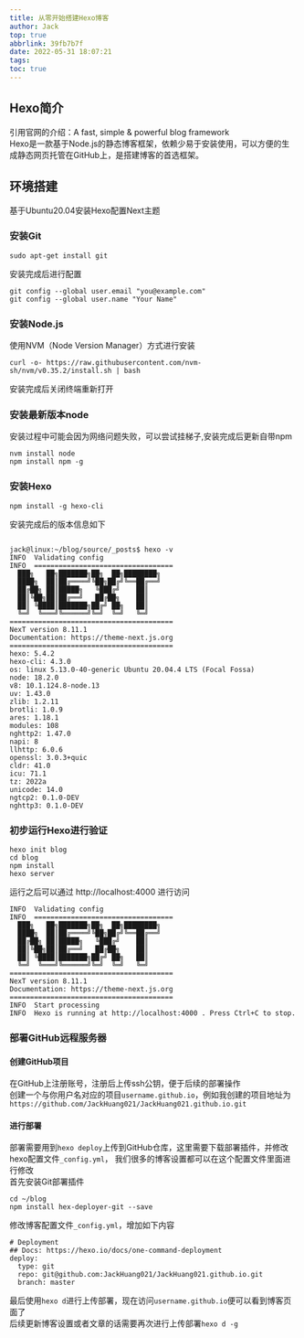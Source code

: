 ```yaml
---
title: 从零开始搭建Hexo博客
author: Jack
top: true
abbrlink: 39fb7b7f
date: 2022-05-31 18:07:21
tags:
toc: true
---
```


## Hexo简介
引用官网的介绍：A fast, simple & powerful blog framework  
Hexo是一款基于Node.js的静态博客框架，依赖少易于安装使用，可以方便的生成静态网页托管在GitHub上，是搭建博客的首选框架。

## 环境搭建
基于Ubuntu20.04安装Hexo配置Next主题
<!-- more -->
### 安装Git
```
sudo apt-get install git
```
安装完成后进行配置
```
git config --global user.email "you@example.com"
git config --global user.name "Your Name"
```
### 安装Node.js
使用NVM（Node Version Manager）方式进行安装
```
curl -o- https://raw.githubusercontent.com/nvm-sh/nvm/v0.35.2/install.sh | bash
```
安装完成后关闭终端重新打开

### 安装最新版本node
安装过程中可能会因为网络问题失败，可以尝试挂梯子,安装完成后更新自带npm
```
nvm install node
npm install npm -g
```

### 安装Hexo
```
npm install -g hexo-cli
```
安装完成后的版本信息如下
```

jack@linux:~/blog/source/_posts$ hexo -v
INFO  Validating config
INFO  ==================================
  ███╗   ██╗███████╗██╗  ██╗████████╗
  ████╗  ██║██╔════╝╚██╗██╔╝╚══██╔══╝
  ██╔██╗ ██║█████╗   ╚███╔╝    ██║
  ██║╚██╗██║██╔══╝   ██╔██╗    ██║
  ██║ ╚████║███████╗██╔╝ ██╗   ██║
  ╚═╝  ╚═══╝╚══════╝╚═╝  ╚═╝   ╚═╝
========================================
NexT version 8.11.1
Documentation: https://theme-next.js.org
========================================
hexo: 5.4.2
hexo-cli: 4.3.0
os: linux 5.13.0-40-generic Ubuntu 20.04.4 LTS (Focal Fossa)
node: 18.2.0
v8: 10.1.124.8-node.13
uv: 1.43.0
zlib: 1.2.11
brotli: 1.0.9
ares: 1.18.1
modules: 108
nghttp2: 1.47.0
napi: 8
llhttp: 6.0.6
openssl: 3.0.3+quic
cldr: 41.0
icu: 71.1
tz: 2022a
unicode: 14.0
ngtcp2: 0.1.0-DEV
nghttp3: 0.1.0-DEV
```

### 初步运行Hexo进行验证
```
hexo init blog
cd blog
npm install
hexo server
```
运行之后可以通过 http://localhost:4000 进行访问
```
INFO  Validating config
INFO  ==================================
  ███╗   ██╗███████╗██╗  ██╗████████╗
  ████╗  ██║██╔════╝╚██╗██╔╝╚══██╔══╝
  ██╔██╗ ██║█████╗   ╚███╔╝    ██║
  ██║╚██╗██║██╔══╝   ██╔██╗    ██║
  ██║ ╚████║███████╗██╔╝ ██╗   ██║
  ╚═╝  ╚═══╝╚══════╝╚═╝  ╚═╝   ╚═╝
========================================
NexT version 8.11.1
Documentation: https://theme-next.js.org
========================================
INFO  Start processing
INFO  Hexo is running at http://localhost:4000 . Press Ctrl+C to stop.
```
### 部署GitHub远程服务器
#### 创建GitHub项目
在GitHub上注册账号，注册后上传ssh公钥，便于后续的部署操作  
创建一个与你用户名对应的项目`username.github.io`，例如我创建的项目地址为`https://github.com/JackHuang021/JackHuang021.github.io.git`  
#### 进行部署
部署需要用到`hexo deploy`上传到GitHub仓库，这里需要下载部署插件，并修改hexo配置文件`_config.yml`，
我们很多的博客设置都可以在这个配置文件里面进行修改  
首先安装Git部署插件
```
cd ~/blog
npm install hex-deployer-git --save
```
修改博客配置文件`_config.yml`，增加如下内容
```
# Deployment
## Docs: https://hexo.io/docs/one-command-deployment
deploy:
  type: git
  repo: git@github.com:JackHuang021/JackHuang021.github.io.git
  branch: master
```
最后使用`hexo d`进行上传部署，现在访问`username.github.io`便可以看到博客页面了  
后续更新博客设置或者文章的话需要再次进行上传部署`hexo d -g`
